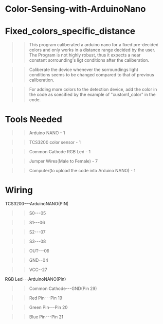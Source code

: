 # Color-Sensing-with-ArduinoNano

# Fixed_colors_specific_distance #

>>This program caliberated a arduino nano for a fixed pre-decided colors and only works in a distance range decided by the user. The Program is not highly robust, thus it expects a near constant sorrounding's ligt conditions after the caliberation.

>>Caliberate the device whenever the sorroundings light conditions seems to be changed compared to that of previous caliberation.

>>For adding more colors to the detection device, add the color in the code as soecified by the example of "custom1_color" in the code.

# Tools Needed

>>Arduino NANO - 1 

>>TCS3200 color sensor - 1

>>Common Cathode RGB Led - 1

>>Jumper Wires(Male to Female) - 7

>>Computer(to upload the code into Arduino NANO) - 1


# Wiring

TCS3200---ArduinoNANO(PIN)

>>S0---05

>>S1---06

>>S2---07

>>S3---08

>>OUT---09

>>GND--04

>>VCC--27

RGB Led---ArduinoNANO(Pin)

>> Common Cathode---GND(Pin 29)

>>Red Pin---Pin 19

>>Green Pin---Pin 20

>>Blue Pin---Pin 21
